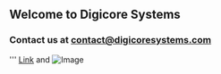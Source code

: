 ## Welcome to Digicore Systems

### Contact us at contact@digicoresystems.com


'''
[Link](url) and ![Image](src)
```
